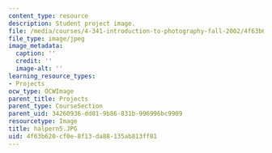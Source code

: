 ```yaml
---
content_type: resource
description: Student project image.
file: /media/courses/4-341-introduction-to-photography-fall-2002/4f63b620cf0e8f13da88135ab813ff81_halpern5.JPG
file_type: image/jpeg
image_metadata:
  caption: ''
  credit: ''
  image-alt: ''
learning_resource_types:
- Projects
ocw_type: OCWImage
parent_title: Projects
parent_type: CourseSection
parent_uid: 34260936-dd81-9b86-831b-996996bc9909
resourcetype: Image
title: halpern5.JPG
uid: 4f63b620-cf0e-8f13-da88-135ab813ff81
---
```

